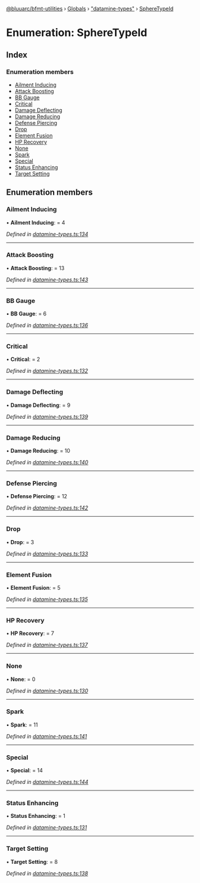 [@bluuarc/bfmt-utilities](../README.md) › [Globals](../globals.md) › ["datamine-types"](../modules/_datamine_types_.md) › [SphereTypeId](_datamine_types_.spheretypeid.md)

# Enumeration: SphereTypeId

## Index

### Enumeration members

* [Ailment Inducing](_datamine_types_.spheretypeid.md#ailment-inducing)
* [Attack Boosting](_datamine_types_.spheretypeid.md#attack-boosting)
* [BB Gauge](_datamine_types_.spheretypeid.md#bb-gauge)
* [Critical](_datamine_types_.spheretypeid.md#critical)
* [Damage Deflecting](_datamine_types_.spheretypeid.md#damage-deflecting)
* [Damage Reducing](_datamine_types_.spheretypeid.md#damage-reducing)
* [Defense Piercing](_datamine_types_.spheretypeid.md#defense-piercing)
* [Drop](_datamine_types_.spheretypeid.md#drop)
* [Element Fusion](_datamine_types_.spheretypeid.md#element-fusion)
* [HP Recovery](_datamine_types_.spheretypeid.md#hp-recovery)
* [None](_datamine_types_.spheretypeid.md#none)
* [Spark](_datamine_types_.spheretypeid.md#spark)
* [Special](_datamine_types_.spheretypeid.md#special)
* [Status Enhancing](_datamine_types_.spheretypeid.md#status-enhancing)
* [Target Setting](_datamine_types_.spheretypeid.md#target-setting)

## Enumeration members

###  Ailment Inducing

• **Ailment Inducing**: = 4

*Defined in [datamine-types.ts:134](https://github.com/BluuArc/bfmt-utilities/blob/6b85551/src/datamine-types.ts#L134)*

___

###  Attack Boosting

• **Attack Boosting**: = 13

*Defined in [datamine-types.ts:143](https://github.com/BluuArc/bfmt-utilities/blob/6b85551/src/datamine-types.ts#L143)*

___

###  BB Gauge

• **BB Gauge**: = 6

*Defined in [datamine-types.ts:136](https://github.com/BluuArc/bfmt-utilities/blob/6b85551/src/datamine-types.ts#L136)*

___

###  Critical

• **Critical**: = 2

*Defined in [datamine-types.ts:132](https://github.com/BluuArc/bfmt-utilities/blob/6b85551/src/datamine-types.ts#L132)*

___

###  Damage Deflecting

• **Damage Deflecting**: = 9

*Defined in [datamine-types.ts:139](https://github.com/BluuArc/bfmt-utilities/blob/6b85551/src/datamine-types.ts#L139)*

___

###  Damage Reducing

• **Damage Reducing**: = 10

*Defined in [datamine-types.ts:140](https://github.com/BluuArc/bfmt-utilities/blob/6b85551/src/datamine-types.ts#L140)*

___

###  Defense Piercing

• **Defense Piercing**: = 12

*Defined in [datamine-types.ts:142](https://github.com/BluuArc/bfmt-utilities/blob/6b85551/src/datamine-types.ts#L142)*

___

###  Drop

• **Drop**: = 3

*Defined in [datamine-types.ts:133](https://github.com/BluuArc/bfmt-utilities/blob/6b85551/src/datamine-types.ts#L133)*

___

###  Element Fusion

• **Element Fusion**: = 5

*Defined in [datamine-types.ts:135](https://github.com/BluuArc/bfmt-utilities/blob/6b85551/src/datamine-types.ts#L135)*

___

###  HP Recovery

• **HP Recovery**: = 7

*Defined in [datamine-types.ts:137](https://github.com/BluuArc/bfmt-utilities/blob/6b85551/src/datamine-types.ts#L137)*

___

###  None

• **None**: = 0

*Defined in [datamine-types.ts:130](https://github.com/BluuArc/bfmt-utilities/blob/6b85551/src/datamine-types.ts#L130)*

___

###  Spark

• **Spark**: = 11

*Defined in [datamine-types.ts:141](https://github.com/BluuArc/bfmt-utilities/blob/6b85551/src/datamine-types.ts#L141)*

___

###  Special

• **Special**: = 14

*Defined in [datamine-types.ts:144](https://github.com/BluuArc/bfmt-utilities/blob/6b85551/src/datamine-types.ts#L144)*

___

###  Status Enhancing

• **Status Enhancing**: = 1

*Defined in [datamine-types.ts:131](https://github.com/BluuArc/bfmt-utilities/blob/6b85551/src/datamine-types.ts#L131)*

___

###  Target Setting

• **Target Setting**: = 8

*Defined in [datamine-types.ts:138](https://github.com/BluuArc/bfmt-utilities/blob/6b85551/src/datamine-types.ts#L138)*

